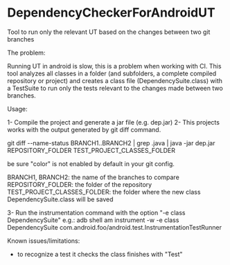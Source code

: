 DependencyCheckerForAndroidUT
=============================

Tool to run only the relevant UT based on the changes between two git branches

The problem:

Running UT in android is slow, this is a problem when working with CI. 
This tool analyzes all classes in a folder (and subfolders, a complete compiled repository or project)
and creates a class file (DependencySuite.class) with a TestSuite to run only the tests relevant to 
the changes made between two branches.

Usage:

1- Compile the project and generate a jar file (e.g. dep.jar)
2- This projects works with the output generated by git diff command.

git diff --name-status BRANCH1..BRANCH2 | grep .java | java -jar dep.jar REPOSITORY_FOLDER TEST_PROJECT_CLASSES_FOLDER

be sure "color" is not enabled by default in your git config.

BRANCH1, BRANCH2: the name of the branches to compare
REPOSITORY_FOLDER: the folder of the repository
TEST_PROJECT_CLASSES_FOLDER: the folder where the new class DependencySuite.class will be saved

3- Run the instrumentation command with the option "-e class DependencySuite"
e.g.: adb shell am instrument -w -e class DependencySuite com.android.foo/android.test.InstrumentationTestRunner

Known issues/limitations:
- to recognize a test it checks the class finishes with "Test"
